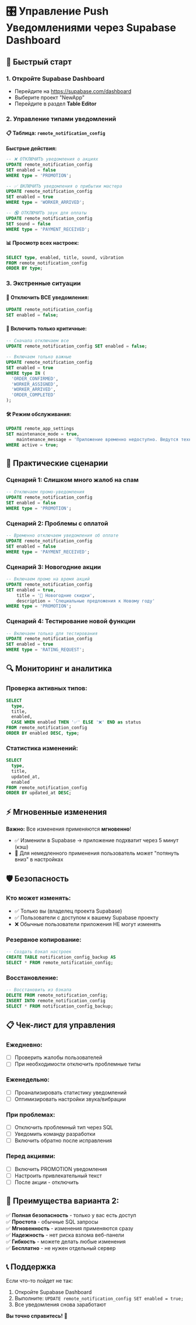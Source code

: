 # 🎛️ Управление Push Уведомлениями через Supabase Dashboard

## 🚀 **Быстрый старт**

### 1. **Откройте Supabase Dashboard**
- Перейдите на https://supabase.com/dashboard
- Выберите проект "NewApp"
- Перейдите в раздел **Table Editor**

### 2. **Управление типами уведомлений**

#### 📋 **Таблица: `remote_notification_config`**

**Быстрые действия:**

```sql
-- ❌ ОТКЛЮЧИТЬ уведомления о акциях
UPDATE remote_notification_config 
SET enabled = false 
WHERE type = 'PROMOTION';

-- ✅ ВКЛЮЧИТЬ уведомления о прибытии мастера
UPDATE remote_notification_config 
SET enabled = true 
WHERE type = 'WORKER_ARRIVED';

-- 🔇 ОТКЛЮЧИТЬ звук для оплаты
UPDATE remote_notification_config 
SET sound = false 
WHERE type = 'PAYMENT_RECEIVED';
```

#### 📊 **Просмотр всех настроек:**
```sql
SELECT type, enabled, title, sound, vibration 
FROM remote_notification_config 
ORDER BY type;
```

### 3. **Экстренные ситуации**

#### 🚨 **Отключить ВСЕ уведомления:**
```sql
UPDATE remote_notification_config 
SET enabled = false;
```

#### 🔄 **Включить только критичные:**
```sql
-- Сначала отключаем все
UPDATE remote_notification_config SET enabled = false;

-- Включаем только важные
UPDATE remote_notification_config 
SET enabled = true 
WHERE type IN (
  'ORDER_CONFIRMED',
  'WORKER_ASSIGNED', 
  'WORKER_ARRIVED',
  'ORDER_COMPLETED'
);
```

#### 🛠️ **Режим обслуживания:**
```sql
UPDATE remote_app_settings 
SET maintenance_mode = true,
    maintenance_message = 'Приложение временно недоступно. Ведутся технические работы.'
WHERE active = true;
```

## 📱 **Практические сценарии**

### **Сценарий 1: Слишком много жалоб на спам**
```sql
-- Отключаем промо-уведомления
UPDATE remote_notification_config 
SET enabled = false 
WHERE type = 'PROMOTION';
```

### **Сценарий 2: Проблемы с оплатой**
```sql
-- Временно отключаем уведомления об оплате
UPDATE remote_notification_config 
SET enabled = false 
WHERE type = 'PAYMENT_RECEIVED';
```

### **Сценарий 3: Новогодние акции**
```sql
-- Включаем промо на время акций
UPDATE remote_notification_config 
SET enabled = true,
    title = '🎄 Новогодние скидки',
    description = 'Специальные предложения к Новому году'
WHERE type = 'PROMOTION';
```

### **Сценарий 4: Тестирование новой функции**
```sql
-- Включаем только для тестирования
UPDATE remote_notification_config 
SET enabled = true 
WHERE type = 'RATING_REQUEST';
```

## 🔍 **Мониторинг и аналитика**

### **Проверка активных типов:**
```sql
SELECT 
  type,
  title,
  enabled,
  CASE WHEN enabled THEN '✅' ELSE '❌' END as status
FROM remote_notification_config 
ORDER BY enabled DESC, type;
```

### **Статистика изменений:**
```sql
SELECT 
  type,
  title,
  updated_at,
  enabled
FROM remote_notification_config 
ORDER BY updated_at DESC;
```

## ⚡ **Мгновенные изменения**

**Важно:** Все изменения применяются **мгновенно**!
- ✅ Изменили в Supabase → приложение подхватит через 5 минут (кэш)
- 🔄 Для немедленного применения пользователь может "потянуть вниз" в настройках

## 🛡️ **Безопасность**

### **Кто может изменять:**
- ✅ Только вы (владелец проекта Supabase)
- ✅ Пользователи с доступом к вашему Supabase проекту
- ❌ Обычные пользователи приложения НЕ могут изменять

### **Резервное копирование:**
```sql
-- Создать бэкап настроек
CREATE TABLE notification_config_backup AS 
SELECT * FROM remote_notification_config;
```

### **Восстановление:**
```sql
-- Восстановить из бэкапа
DELETE FROM remote_notification_config;
INSERT INTO remote_notification_config 
SELECT * FROM notification_config_backup;
```

## 📋 **Чек-лист для управления**

### **Ежедневно:**
- [ ] Проверить жалобы пользователей
- [ ] При необходимости отключить проблемные типы

### **Еженедельно:**
- [ ] Проанализировать статистику уведомлений
- [ ] Оптимизировать настройки звука/вибрации

### **При проблемах:**
- [ ] Отключить проблемный тип через SQL
- [ ] Уведомить команду разработки
- [ ] Включить обратно после исправления

### **Перед акциями:**
- [ ] Включить PROMOTION уведомления
- [ ] Настроить привлекательный текст
- [ ] После акции - отключить

## 🎯 **Преимущества варианта 2:**

✅ **Полная безопасность** - только у вас есть доступ  
✅ **Простота** - обычные SQL запросы  
✅ **Мгновенность** - изменения применяются сразу  
✅ **Надежность** - нет риска взлома веб-панели  
✅ **Гибкость** - можете делать любые изменения  
✅ **Бесплатно** - не нужен отдельный сервер  

## 📞 **Поддержка**

Если что-то пойдет не так:
1. Откройте Supabase Dashboard
2. Выполните: `UPDATE remote_notification_config SET enabled = true;`
3. Все уведомления снова заработают

**Вы точно справитесь!** 🚀 